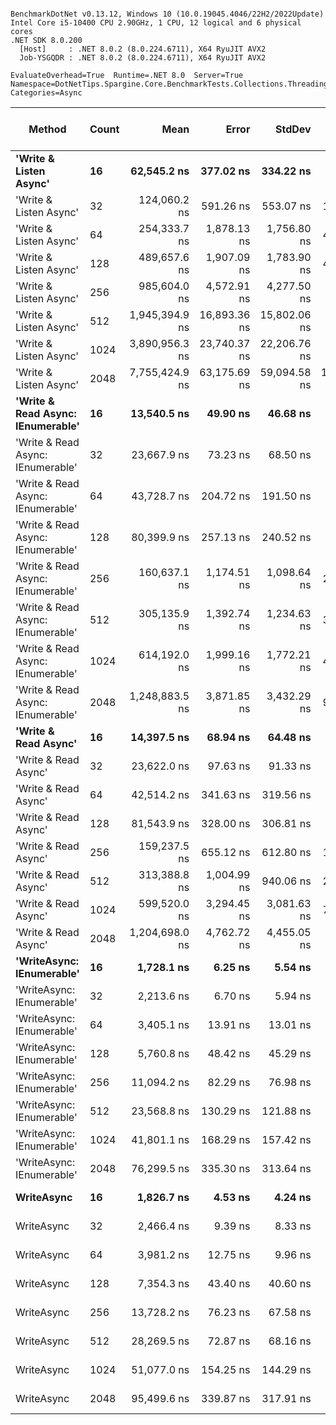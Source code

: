 ```

BenchmarkDotNet v0.13.12, Windows 10 (10.0.19045.4046/22H2/2022Update)
Intel Core i5-10400 CPU 2.90GHz, 1 CPU, 12 logical and 6 physical cores
.NET SDK 8.0.200
  [Host]     : .NET 8.0.2 (8.0.224.6711), X64 RyuJIT AVX2
  Job-YSGQDR : .NET 8.0.2 (8.0.224.6711), X64 RyuJIT AVX2

EvaluateOverhead=True  Runtime=.NET 8.0  Server=True  
Namespace=DotNetTips.Spargine.Core.BenchmarkTests.Collections.Threading  Categories=Async  

```
| Method                            | Count | Mean           | Error        | StdDev       | StdErr       | Min            | Q1             | Median         | Q3             | Max            | Op/s      | CI99.9% Margin | Iterations | Kurtosis | MValue | Skewness | Rank | LogicalGroup | Baseline | Completed Work Items | Lock Contentions | Exceptions | Code Size | Gen0   | Allocated |
|---------------------------------- |------ |---------------:|-------------:|-------------:|-------------:|---------------:|---------------:|---------------:|---------------:|---------------:|----------:|---------------:|-----------:|---------:|-------:|---------:|-----:|------------- |--------- |---------------------:|-----------------:|-----------:|----------:|-------:|----------:|
| **&#39;Write &amp; Listen Async&#39;**            | **16**    |    **62,545.2 ns** |    **377.02 ns** |    **334.22 ns** |     **89.32 ns** |    **61,729.1 ns** |    **62,498.3 ns** |    **62,571.7 ns** |    **62,726.4 ns** |    **63,009.1 ns** |  **15,988.4** |     **377.023 ns** |      **14.00** |    **3.439** |  **2.000** |  **-0.9459** |   **19** | *****            | **No**       |                    **-** |                **-** |          **-** |   **2,180 B** |      **-** |   **3.95 KB** |
| &#39;Write &amp; Listen Async&#39;            | 32    |   124,060.2 ns |    591.26 ns |    553.07 ns |    142.80 ns |   122,835.2 ns |   123,760.1 ns |   124,160.2 ns |   124,483.9 ns |   124,920.2 ns |   8,060.6 |     591.260 ns |      15.00 |    2.425 |  2.000 |  -0.5065 |   24 | *            | No       |                    - |                - |          - |   2,180 B |      - |   5.91 KB |
| &#39;Write &amp; Listen Async&#39;            | 64    |   254,333.7 ns |  1,878.13 ns |  1,756.80 ns |    453.61 ns |   250,563.4 ns |   253,608.7 ns |   254,563.4 ns |   255,542.8 ns |   256,921.4 ns |   3,931.8 |   1,878.131 ns |      15.00 |    2.360 |  2.000 |  -0.5145 |   26 | *            | No       |                    - |                - |          - |   2,180 B |      - |  11.18 KB |
| &#39;Write &amp; Listen Async&#39;            | 128   |   489,657.6 ns |  1,907.09 ns |  1,783.90 ns |    460.60 ns |   486,152.4 ns |   488,542.0 ns |   489,490.8 ns |   490,903.5 ns |   492,895.6 ns |   2,042.2 |   1,907.092 ns |      15.00 |    2.159 |  2.000 |   0.0199 |   29 | *            | No       |                    - |                - |          - |   2,180 B |      - |  21.45 KB |
| &#39;Write &amp; Listen Async&#39;            | 256   |   985,604.0 ns |  4,572.91 ns |  4,277.50 ns |  1,104.45 ns |   979,849.7 ns |   982,804.2 ns |   984,463.8 ns |   988,306.1 ns |   994,570.6 ns |   1,014.6 |   4,572.909 ns |      15.00 |    2.121 |  2.000 |   0.5793 |   32 | *            | No       |                    - |                - |          - |   2,184 B |      - |  41.29 KB |
| &#39;Write &amp; Listen Async&#39;            | 512   | 1,945,394.9 ns | 16,893.36 ns | 15,802.06 ns |  4,080.08 ns | 1,909,938.3 ns | 1,938,249.8 ns | 1,949,660.9 ns | 1,953,742.4 ns | 1,966,810.5 ns |     514.0 |  16,893.364 ns |      15.00 |    2.602 |  2.000 |  -0.6517 |   35 | *            | No       |                    - |                - |          - |   2,178 B |      - |  81.77 KB |
| &#39;Write &amp; Listen Async&#39;            | 1024  | 3,890,956.3 ns | 23,740.37 ns | 22,206.76 ns |  5,733.76 ns | 3,832,775.8 ns | 3,882,815.2 ns | 3,889,957.8 ns | 3,905,375.4 ns | 3,921,339.8 ns |     257.0 |  23,740.373 ns |      15.00 |    3.709 |  2.000 |  -1.0226 |   36 | *            | No       |                    - |                - |          - |   2,184 B |      - | 161.44 KB |
| &#39;Write &amp; Listen Async&#39;            | 2048  | 7,755,424.9 ns | 63,175.69 ns | 59,094.58 ns | 15,258.16 ns | 7,614,936.7 ns | 7,745,389.1 ns | 7,759,244.5 ns | 7,788,125.8 ns | 7,828,218.0 ns |     128.9 |  63,175.693 ns |      15.00 |    3.119 |  2.000 |  -0.9157 |   37 | *            | No       |                    - |                - |          - |   2,178 B |      - | 321.65 KB |
| **&#39;Write &amp; Read Async: IEnumerable&#39;** | **16**    |    **13,540.5 ns** |     **49.90 ns** |     **46.68 ns** |     **12.05 ns** |    **13,478.6 ns** |    **13,502.3 ns** |    **13,528.5 ns** |    **13,561.5 ns** |    **13,634.1 ns** |  **73,852.6** |      **49.900 ns** |      **15.00** |    **2.145** |  **2.000** |   **0.5977** |   **10** | *****            | **No**       |              **16.2905** |           **0.0175** |          **-** |     **516 B** | **0.0763** |   **7.06 KB** |
| &#39;Write &amp; Read Async: IEnumerable&#39; | 32    |    23,667.9 ns |     73.23 ns |     68.50 ns |     17.69 ns |    23,545.7 ns |    23,615.6 ns |    23,665.8 ns |    23,734.2 ns |    23,763.0 ns |  42,251.4 |      73.234 ns |      15.00 |    1.616 |  2.000 |  -0.1114 |   13 | *            | No       |              32.5702 |           0.0002 |          - |     516 B | 0.1221 |  12.57 KB |
| &#39;Write &amp; Read Async: IEnumerable&#39; | 64    |    43,728.7 ns |    204.72 ns |    191.50 ns |     49.44 ns |    43,437.1 ns |    43,519.3 ns |    43,827.9 ns |    43,868.6 ns |    43,915.3 ns |  22,868.3 |     204.724 ns |      15.00 |    1.453 |  2.000 |  -0.6339 |   17 | *            | No       |              65.1662 |           0.0001 |          - |     516 B | 0.2441 |  24.81 KB |
| &#39;Write &amp; Read Async: IEnumerable&#39; | 128   |    80,399.9 ns |    257.13 ns |    240.52 ns |     62.10 ns |    79,997.8 ns |    80,274.4 ns |    80,386.6 ns |    80,586.3 ns |    80,753.6 ns |  12,437.8 |     257.131 ns |      15.00 |    1.853 |  2.000 |  -0.1408 |   21 | *            | No       |             130.1357 |           0.0002 |          - |     516 B | 0.4883 |  49.02 KB |
| &#39;Write &amp; Read Async: IEnumerable&#39; | 256   |   160,637.1 ns |  1,174.51 ns |  1,098.64 ns |    283.67 ns |   158,307.3 ns |   159,931.3 ns |   160,798.8 ns |   161,572.5 ns |   161,963.7 ns |   6,225.2 |   1,174.514 ns |      15.00 |    2.113 |  2.000 |  -0.5044 |   25 | *            | No       |             259.5222 |                - |          - |     516 B | 0.9766 |  97.08 KB |
| &#39;Write &amp; Read Async: IEnumerable&#39; | 512   |   305,135.9 ns |  1,392.74 ns |  1,234.63 ns |    329.97 ns |   303,002.8 ns |   304,066.6 ns |   305,301.5 ns |   305,845.0 ns |   306,997.9 ns |   3,277.2 |   1,392.739 ns |      14.00 |    1.753 |  2.000 |  -0.0977 |   27 | *            | No       |             519.5474 |                - |          - |     516 B | 1.9531 |  193.3 KB |
| &#39;Write &amp; Read Async: IEnumerable&#39; | 1024  |   614,192.0 ns |  1,999.16 ns |  1,772.21 ns |    473.64 ns |   611,155.1 ns |   612,748.9 ns |   614,633.4 ns |   615,492.4 ns |   616,663.3 ns |   1,628.2 |   1,999.163 ns |      14.00 |    1.506 |  2.000 |  -0.2838 |   31 | *            | No       |            1041.4443 |           0.0010 |          - |     516 B | 3.9063 | 385.36 KB |
| &#39;Write &amp; Read Async: IEnumerable&#39; | 2048  | 1,248,883.5 ns |  3,871.85 ns |  3,432.29 ns |    917.32 ns | 1,243,281.2 ns | 1,246,292.8 ns | 1,248,432.9 ns | 1,250,832.0 ns | 1,254,662.4 ns |     800.7 |   3,871.851 ns |      14.00 |    1.738 |  2.000 |   0.1435 |   34 | *            | No       |            2081.3848 |                - |          - |     516 B | 7.8125 | 769.45 KB |
| **&#39;Write &amp; Read Async&#39;**              | **16**    |    **14,397.5 ns** |     **68.94 ns** |     **64.48 ns** |     **16.65 ns** |    **14,268.2 ns** |    **14,352.5 ns** |    **14,403.7 ns** |    **14,444.8 ns** |    **14,495.1 ns** |  **69,456.3** |      **68.938 ns** |      **15.00** |    **2.053** |  **2.000** |  **-0.3088** |   **12** | *****            | **No**       |              **16.3123** |           **0.0141** |          **-** |     **517 B** | **0.0610** |   **7.03 KB** |
| &#39;Write &amp; Read Async&#39;              | 32    |    23,622.0 ns |     97.63 ns |     91.33 ns |     23.58 ns |    23,428.9 ns |    23,601.4 ns |    23,643.4 ns |    23,688.0 ns |    23,729.3 ns |  42,333.4 |      97.634 ns |      15.00 |    2.581 |  2.000 |  -0.8455 |   13 | *            | No       |              32.6013 |           0.0001 |          - |     517 B | 0.1221 |  12.52 KB |
| &#39;Write &amp; Read Async&#39;              | 64    |    42,514.2 ns |    341.63 ns |    319.56 ns |     82.51 ns |    42,056.2 ns |    42,292.7 ns |    42,417.7 ns |    42,765.4 ns |    43,091.6 ns |  23,521.6 |     341.633 ns |      15.00 |    1.752 |  2.000 |   0.4054 |   16 | *            | No       |              65.0742 |           0.0001 |          - |     517 B | 0.2441 |  24.76 KB |
| &#39;Write &amp; Read Async&#39;              | 128   |    81,543.9 ns |    328.00 ns |    306.81 ns |     79.22 ns |    81,071.1 ns |    81,339.7 ns |    81,419.9 ns |    81,722.9 ns |    82,198.2 ns |  12,263.3 |     327.997 ns |      15.00 |    2.296 |  2.000 |   0.6103 |   22 | *            | No       |             129.9731 |                - |          - |     517 B | 0.4883 |  48.95 KB |
| &#39;Write &amp; Read Async&#39;              | 256   |   159,237.5 ns |    655.12 ns |    612.80 ns |    158.22 ns |   157,752.5 ns |   158,926.7 ns |   159,238.2 ns |   159,678.2 ns |   159,978.3 ns |   6,279.9 |     655.118 ns |      15.00 |    2.888 |  2.000 |  -0.7455 |   25 | *            | No       |             259.5325 |           0.0002 |          - |     517 B | 0.9766 |  97.07 KB |
| &#39;Write &amp; Read Async&#39;              | 512   |   313,388.8 ns |  1,004.99 ns |    940.06 ns |    242.72 ns |   311,906.2 ns |   312,774.1 ns |   313,179.2 ns |   314,074.5 ns |   314,990.0 ns |   3,190.9 |   1,004.985 ns |      15.00 |    1.734 |  2.000 |   0.1715 |   28 | *            | No       |             520.6646 |                - |          - |     517 B | 1.9531 | 193.17 KB |
| &#39;Write &amp; Read Async&#39;              | 1024  |   599,520.0 ns |  3,294.45 ns |  3,081.63 ns |    795.67 ns |   594,669.1 ns |   596,383.2 ns |   600,461.5 ns |   601,773.7 ns |   603,983.0 ns |   1,668.0 |   3,294.452 ns |      15.00 |    1.439 |  2.000 |  -0.1850 |   30 | *            | No       |            1039.5479 |                - |          - |     517 B | 3.9063 | 385.44 KB |
| &#39;Write &amp; Read Async&#39;              | 2048  | 1,204,698.0 ns |  4,762.72 ns |  4,455.05 ns |  1,150.29 ns | 1,197,206.5 ns | 1,202,122.7 ns | 1,203,913.4 ns | 1,207,873.8 ns | 1,212,869.2 ns |     830.1 |   4,762.719 ns |      15.00 |    1.949 |  2.000 |   0.2369 |   33 | *            | No       |            2081.3125 |                - |          - |     517 B | 7.8125 | 769.42 KB |
| **&#39;WriteAsync: IEnumerable&#39;**         | **16**    |     **1,728.1 ns** |      **6.25 ns** |      **5.54 ns** |      **1.48 ns** |     **1,716.4 ns** |     **1,724.8 ns** |     **1,728.5 ns** |     **1,731.5 ns** |     **1,738.8 ns** | **578,679.2** |       **6.251 ns** |      **14.00** |    **2.669** |  **2.000** |  **-0.0998** |    **1** | *****            | **No**       |               **1.0291** |                **-** |          **-** |     **510 B** | **0.0191** |   **1.77 KB** |
| &#39;WriteAsync: IEnumerable&#39;         | 32    |     2,213.6 ns |      6.70 ns |      5.94 ns |      1.59 ns |     2,202.0 ns |     2,211.3 ns |     2,212.1 ns |     2,217.2 ns |     2,225.1 ns | 451,756.1 |       6.699 ns |      14.00 |    2.523 |  2.000 |   0.0404 |    3 | *            | No       |               1.0290 |                - |          - |     510 B | 0.0191 |   1.77 KB |
| &#39;WriteAsync: IEnumerable&#39;         | 64    |     3,405.1 ns |     13.91 ns |     13.01 ns |      3.36 ns |     3,377.9 ns |     3,398.2 ns |     3,405.6 ns |     3,414.2 ns |     3,427.2 ns | 293,681.1 |      13.905 ns |      15.00 |    2.318 |  2.000 |  -0.3479 |    5 | *            | No       |               1.0283 |                - |          - |     510 B | 0.0305 |   3.02 KB |
| &#39;WriteAsync: IEnumerable&#39;         | 128   |     5,760.8 ns |     48.42 ns |     45.29 ns |     11.69 ns |     5,696.6 ns |     5,726.0 ns |     5,759.2 ns |     5,807.4 ns |     5,818.7 ns | 173,586.1 |      48.419 ns |      15.00 |    1.239 |  2.000 |   0.0001 |    7 | *            | No       |               1.0227 |                - |          - |     510 B | 0.0534 |   5.27 KB |
| &#39;WriteAsync: IEnumerable&#39;         | 256   |    11,094.2 ns |     82.29 ns |     76.98 ns |     19.88 ns |    10,910.4 ns |    11,060.5 ns |    11,090.4 ns |    11,137.0 ns |    11,200.2 ns |  90,137.5 |      82.293 ns |      15.00 |    2.832 |  2.000 |  -0.6169 |    9 | *            | No       |               1.0067 |           0.0000 |          - |     510 B | 0.1068 |   9.52 KB |
| &#39;WriteAsync: IEnumerable&#39;         | 512   |    23,568.8 ns |    130.29 ns |    121.88 ns |     31.47 ns |    23,376.8 ns |    23,478.3 ns |    23,579.9 ns |    23,633.8 ns |    23,784.2 ns |  42,428.9 |     130.295 ns |      15.00 |    1.818 |  2.000 |   0.0382 |   13 | *            | No       |               1.0001 |           0.0001 |          - |     510 B | 0.1831 |  17.77 KB |
| &#39;WriteAsync: IEnumerable&#39;         | 1024  |    41,801.1 ns |    168.29 ns |    157.42 ns |     40.64 ns |    41,473.0 ns |    41,709.7 ns |    41,823.8 ns |    41,904.5 ns |    42,051.3 ns |  23,922.8 |     168.289 ns |      15.00 |    2.228 |  2.000 |  -0.3883 |   15 | *            | No       |               1.0003 |                - |          - |     510 B | 0.3662 |  34.02 KB |
| &#39;WriteAsync: IEnumerable&#39;         | 2048  |    76,299.5 ns |    335.30 ns |    313.64 ns |     80.98 ns |    75,852.1 ns |    76,071.8 ns |    76,313.8 ns |    76,491.3 ns |    76,886.6 ns |  13,106.2 |     335.298 ns |      15.00 |    1.889 |  2.000 |   0.1132 |   20 | *            | No       |               1.0002 |           0.0001 |          - |     510 B | 0.7324 |  66.27 KB |
| **WriteAsync**                        | **16**    |     **1,826.7 ns** |      **4.53 ns** |      **4.24 ns** |      **1.09 ns** |     **1,819.5 ns** |     **1,824.4 ns** |     **1,827.2 ns** |     **1,829.3 ns** |     **1,833.8 ns** | **547,420.4** |       **4.531 ns** |      **15.00** |    **2.048** |  **2.000** |  **-0.0553** |    **2** | *****            | **No**       |               **1.0303** |           **0.0000** |          **-** |     **511 B** | **0.0191** |   **1.73 KB** |
| WriteAsync                        | 32    |     2,466.4 ns |      9.39 ns |      8.33 ns |      2.23 ns |     2,446.5 ns |     2,462.1 ns |     2,465.5 ns |     2,473.8 ns |     2,478.2 ns | 405,446.7 |       9.393 ns |      14.00 |    2.926 |  2.000 |  -0.6135 |    4 | *            | No       |               1.0306 |           0.0000 |          - |     511 B | 0.0191 |   1.73 KB |
| WriteAsync                        | 64    |     3,981.2 ns |     12.75 ns |      9.96 ns |      2.87 ns |     3,954.9 ns |     3,981.1 ns |     3,983.3 ns |     3,985.4 ns |     3,994.5 ns | 251,183.4 |      12.752 ns |      12.00 |    4.434 |  2.000 |  -1.3900 |    6 | *            | No       |               1.0269 |                - |          - |     511 B | 0.0305 |   2.98 KB |
| WriteAsync                        | 128   |     7,354.3 ns |     43.40 ns |     40.60 ns |     10.48 ns |     7,255.7 ns |     7,337.8 ns |     7,366.7 ns |     7,387.1 ns |     7,407.3 ns | 135,975.5 |      43.403 ns |      15.00 |    2.879 |  2.000 |  -0.8010 |    8 | *            | No       |               1.0334 |                - |          - |     511 B | 0.0534 |   5.23 KB |
| WriteAsync                        | 256   |    13,728.2 ns |     76.23 ns |     67.58 ns |     18.06 ns |    13,521.9 ns |    13,718.9 ns |    13,741.7 ns |    13,753.0 ns |    13,812.6 ns |  72,842.6 |      76.234 ns |      14.00 |    6.443 |  2.000 |  -1.8688 |   11 | *            | No       |               1.0036 |           0.0000 |          - |     511 B | 0.0916 |   9.48 KB |
| WriteAsync                        | 512   |    28,269.5 ns |     72.87 ns |     68.16 ns |     17.60 ns |    28,149.7 ns |    28,224.7 ns |    28,267.9 ns |    28,303.4 ns |    28,387.8 ns |  35,373.8 |      72.869 ns |      15.00 |    2.018 |  2.000 |   0.1501 |   14 | *            | No       |               1.0002 |           0.0000 |          - |     511 B | 0.1831 |  17.73 KB |
| WriteAsync                        | 1024  |    51,077.0 ns |    154.25 ns |    144.29 ns |     37.26 ns |    50,744.3 ns |    51,046.4 ns |    51,076.4 ns |    51,155.2 ns |    51,271.9 ns |  19,578.3 |     154.253 ns |      15.00 |    2.787 |  2.000 |  -0.6448 |   18 | *            | No       |               1.0002 |                - |          - |     511 B | 0.3662 |  33.98 KB |
| WriteAsync                        | 2048  |    95,499.6 ns |    339.87 ns |    317.91 ns |     82.08 ns |    95,004.1 ns |    95,286.6 ns |    95,525.7 ns |    95,643.9 ns |    96,170.9 ns |  10,471.2 |     339.869 ns |      15.00 |    2.346 |  2.000 |   0.2249 |   23 | *            | No       |               1.0001 |           0.0001 |          - |     511 B | 0.7324 |  66.23 KB |
